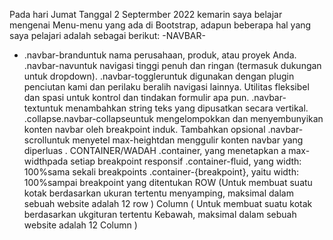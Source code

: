 Pada hari Jumat Tanggal 2 Septermber 2022 kemarin saya belajar mengenai Menu-menu yang ada di Bootstrap, adapun beberapa hal yang saya pelajari adalah sebagai berikut:
-NAVBAR-
- .navbar-branduntuk nama perusahaan, produk, atau proyek Anda.
.navbar-navuntuk navigasi tinggi penuh dan ringan (termasuk dukungan untuk dropdown).
.navbar-toggleruntuk digunakan dengan plugin penciutan kami dan perilaku beralih navigasi lainnya.
Utilitas fleksibel dan spasi untuk kontrol dan tindakan formulir apa pun.
.navbar-textuntuk menambahkan string teks yang dipusatkan secara vertikal.
.collapse.navbar-collapseuntuk mengelompokkan dan menyembunyikan konten navbar oleh breakpoint induk.
Tambahkan opsional .navbar-scrolluntuk menyetel max-heightdan menggulir konten navbar yang diperluas .
CONTAINER/WADAH
.container, yang menetapkan a max-widthpada setiap breakpoint responsif
.container-fluid, yang width: 100%sama sekali breakpoints
.container-{breakpoint}, yaitu width: 100%sampai breakpoint yang ditentukan
ROW (Untuk membuat suatu kotak berdasarkan ukuran tertentu menyamping, maksimal dalam sebuah website adalah 12 row  )
Column ( Untuk membuat suatu kotak berdasarkan ukgituran tertentu Kebawah, maksimal dalam sebuah website adalah 12 Column  )